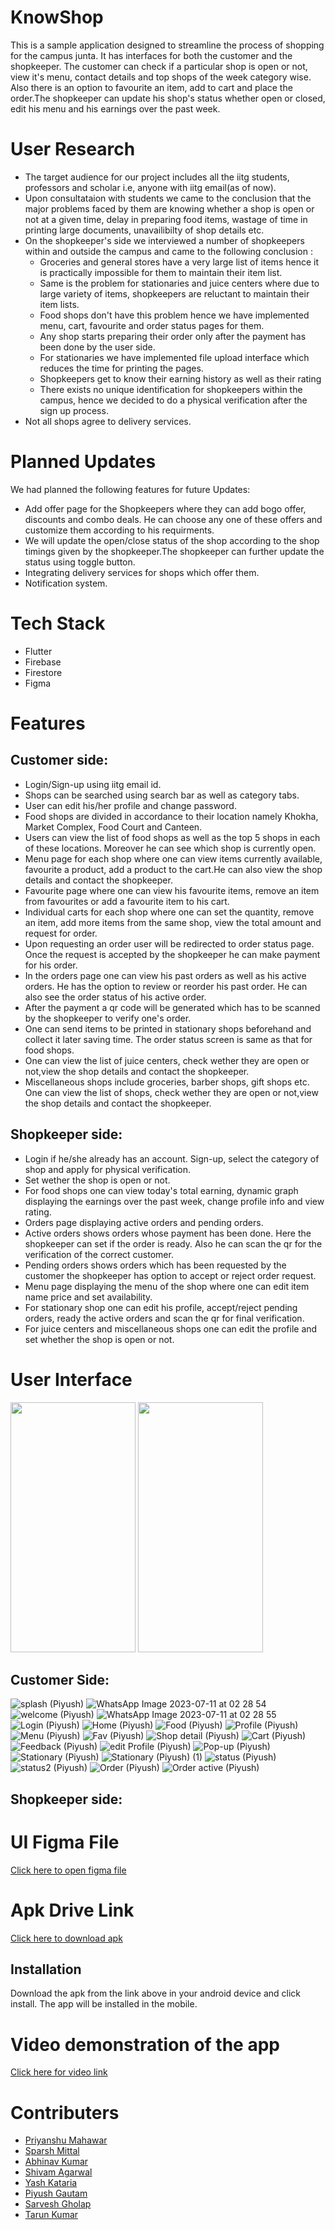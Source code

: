 # KnowShop
This is a sample application designed to streamline the process of shopping for the campus junta. It has interfaces for both the customer and the shopkeeper. The customer can check if a particular shop is open or not, view it's menu, contact details and top shops of the week category wise. Also there is an option to favourite an item, add to cart and place the order.The shopkeeper can update his shop's status whether open or closed, edit his menu and his earnings over the past week.

# User Research
* The target audience for our project includes all the iitg students, professors and scholar i.e, anyone with iitg email(as of now).
* Upon consultataion with students we came to the conclusion that the major problems faced by them are knowing whether a shop is open or not at a given time, delay in preparing food items, wastage of time in printing large documents, unavailibilty of shop details etc.
* On the shopkeeper's side we interviewed a number of shopkeepers within and outside the campus and came to the following conclusion :   
  * Groceries and general stores have a very large list of items hence it is practically impossible for them to maintain their item list.
  * Same is the problem for stationaries and juice centers where due to large variety of items, shopkeepers are reluctant to maintain their item lists.
  * Food shops don't have this problem hence we have implemented menu, cart, favourite and order status pages for them.
  * Any shop starts preparing their order only after the payment has been done by the user side.
  * For stationaries we have implemented file upload interface which reduces the time for printing the pages.
  * Shopkeepers get to know their earning history as well as their rating 
  * There exists no unique identification for shopkeepers within the campus, hence we decided to do a physical verification after the sign up process.
* Not all shops agree to delivery services.
# Planned Updates

We had planned the following features for future Updates:  
  * Add offer page for the Shopkeepers where they can add bogo offer, discounts and combo deals. He can choose any one of these offers and customize them according to his requirments.
  * We will update the open/close status of the shop according to the shop timings given by the shopkeeper.The shopkeeper can further update the status using toggle button.
  * Integrating delivery services for shops which offer them.
  * Notification system.

# Tech Stack
* Flutter
* Firebase
* Firestore
* Figma




# Features
## Customer side:   
* Login/Sign-up using iitg email id.  
* Shops can be searched using search bar as well as category tabs.  
* User can edit his/her profile and change password.  
* Food shops are divided in accordance to their location namely Khokha, Market Complex, Food Court and Canteen. 
* Users can view the list of food shops as well as the top 5 shops in each of these locations. Moreover he can see which shop is currently open. 
* Menu page for each shop where one can view items currently available, favourite a product, add a product to the cart.He can also view the shop details and contact the shopkeeper.  
* Favourite page where one can view his favourite items, remove an item from favourites or add a favourite item to his cart.  
* Individual carts for each shop where one can set the quantity, remove an item, add more items from the same shop, view the total amount and request for order.  
* Upon requesting an order user will be redirected to order status page. Once the request is accepted by the shopkeeper he can make payment for his order.
* In the orders page one can view his past orders as well as his active orders. He has the option to review or reorder his past order. He can also see the order status of his active order.  
* After the payment a qr code will be generated which has to be scanned by the shopkeeper to verify one's order.  
* One can send items to be printed in stationary shops beforehand and collect it later saving time. The order status screen is same as that for food shops.  
* One can view the list of juice centers, check wether they are open or not,view the shop details and contact the shopkeeper.  
* Miscellaneous shops include groceries, barber shops, gift shops etc. One can view the list of shops, check wether they are open or not,view the shop details and contact the shopkeeper.  

## Shopkeeper side:  
* Login if he/she already has an account. Sign-up, select the category of shop and apply for physical verification.
* Set wether the shop is open or not.  
* For food shops one can view today's total earning, dynamic graph displaying the earnings over the past week, change profile info and view rating.  
* Orders page displaying active orders and pending orders. 
* Active orders shows orders whose payment has been done. Here the shopkeeper can set if the order is ready. Also he can scan the qr for the verification of the correct customer.
* Pending orders shows orders which has been requested by the customer the shopkeeper has option to accept or reject order request.
* Menu page displaying the menu of the shop where one can edit item name price and set availability.
* For stationary shop one can edit his profile, accept/reject pending orders, ready the active orders and scan the qr for final verification.
* For juice centers and miscellaneous shops one can edit the profile and set whether the shop is open or not.

# User Interface
<div style="display: inline-block;">
  <img src="https://user-images.githubusercontent.com/95137162/252489225-02584495-3a85-4afb-a89b-005d10b2fe69.jpg" width="200" height="400"/>
  <img src="https://user-images.githubusercontent.com/95137162/252490153-64ac8ba8-dc74-4958-88c8-9e5c63b3676d.jpeg" width="200" height="400"/>
</div>

## Customer Side:
![splash (Piyush)](https://github.com/sarg19/Kriti-Software-PS/assets/95137162/02584495-3a85-4afb-a89b-005d10b2fe69)
![WhatsApp Image 2023-07-11 at 02 28 54](https://github.com/sarg19/Kriti-Software-PS/assets/95137162/64ac8ba8-dc74-4958-88c8-9e5c63b3676d)
![welcome (Piyush)](https://github.com/sarg19/Kriti-Software-PS/assets/95137162/d7888038-3afc-47f9-8184-dddc567c2543)
![WhatsApp Image 2023-07-11 at 02 28 55](https://github.com/sarg19/Kriti-Software-PS/assets/95137162/234439cc-883e-4720-bc2a-c52c2a887772)
![Login (Piyush)](https://github.com/sarg19/Kriti-Software-PS/assets/95137162/04906df4-634a-4dcd-a468-a054a0c67748)
![Home (Piyush)](https://github.com/sarg19/Kriti-Software-PS/assets/95137162/9e98a51a-8478-439f-a7c9-5ee6bab08292)
![Food (Piyush)](https://github.com/sarg19/Kriti-Software-PS/assets/95137162/0fd442e5-289b-4dbc-bbeb-9bb4efc2ca7a)
![Profile (Piyush)](https://github.com/sarg19/Kriti-Software-PS/assets/95137162/d285c90b-a3ab-49e3-bf75-12680fdaed05)
![Menu (Piyush)](https://github.com/sarg19/Kriti-Software-PS/assets/95137162/0b044a70-c6a7-4628-9c98-115e565610f1)
![Fav (Piyush)](https://github.com/sarg19/Kriti-Software-PS/assets/95137162/6a410e2f-0d28-4cca-aa83-22bce450676c)
![Shop detail (Piyush)](https://github.com/sarg19/Kriti-Software-PS/assets/95137162/f8b742d8-617d-4382-a8d3-b4cfce24dd9f)
![Cart (Piyush)](https://github.com/sarg19/Kriti-Software-PS/assets/95137162/29570936-3dd2-470f-b769-eb3d1910b8f9)
![Feedback (Piyush)](https://github.com/sarg19/Kriti-Software-PS/assets/95137162/fed3ff1a-be45-4673-ac81-9bda00400ee9)
![edit Profile (Piyush)](https://github.com/sarg19/Kriti-Software-PS/assets/95137162/2ca29b17-b93f-45ed-9998-5a450de926a9)
![Pop-up (Piyush)](https://github.com/sarg19/Kriti-Software-PS/assets/95137162/62c4e770-a09d-45ce-bcff-c7f08ecd241e)
![Stationary (Piyush)](https://github.com/sarg19/Kriti-Software-PS/assets/95137162/999f6781-4f1d-4772-a67a-42734516ef42)
![Stationary (Piyush) (1)](https://github.com/sarg19/Kriti-Software-PS/assets/95137162/e45f78f2-d265-4a26-a41a-d717deb74298)
![status (Piyush)](https://github.com/sarg19/Kriti-Software-PS/assets/95137162/11cd81c2-87b6-4a71-8f7b-99b0ad876c62)
![status2 (Piyush)](https://github.com/sarg19/Kriti-Software-PS/assets/95137162/36940e43-78f8-4183-a067-9b5511eeea39)
![Order (Piyush)](https://github.com/sarg19/Kriti-Software-PS/assets/95137162/05845b62-ff19-4434-8766-84168f8cd2f3)
![Order active (Piyush)](https://github.com/sarg19/Kriti-Software-PS/assets/95137162/f4413bd4-7ab2-426b-aaab-5a24f1a3a850)
## Shopkeeper side:


# UI Figma File
[Click here to open figma file](https://www.figma.com/file/yleq06SJFDa2P7JOJuud2H/KRITI-SOFTWARE?node-id=0%3A1&t=c8loi0acXoobQauX-1)

# Apk Drive Link
[Click here to download apk](https://drive.google.com/file/d/1kd5lJE9X4TWQdbKabiR8sq6pmB6JF_6W/view?usp=share_link)

## Installation
Download the apk from the link above in your android device and click install. The app will be installed in the mobile.

# Video demonstration of the app
[Click here for video link](https://drive.google.com/file/d/1xtJWnrAg8HkdciFDgmpQDREzvQJvjIU3/view?usp=share_link)




# Contributers
  * [Priyanshu Mahawar](https://github.com/Perseus29)
  * [Sparsh Mittal](https://github.com/Sparsh752)
  * [Abhinav Kumar](https://github.com/Abhinav1-Kumar)
  * [Shivam Agarwal](https://github.com/shivaga)
  * [Yash Kataria](https://github.com/yashhkataria)
  * [Piyush Gautam](https://github.com/py-2312)
  * [Sarvesh Gholap](https://github.com/sarg19)
  * [Tarun Kumar](https://github.com/tarunnn3301)
